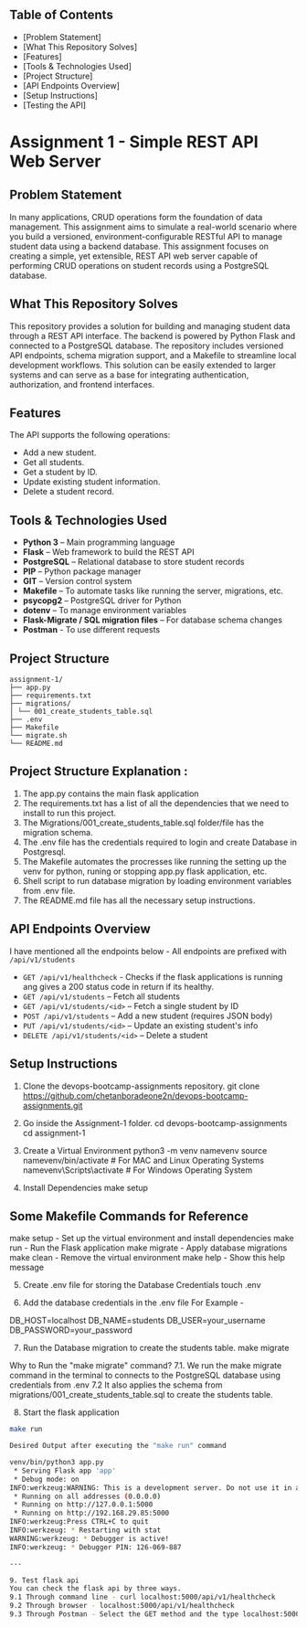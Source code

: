 ## Table of Contents
- [Problem Statement]
- [What This Repository Solves]
- [Features]
- [Tools & Technologies Used]
- [Project Structure]
- [API Endpoints Overview]
- [Setup Instructions]
- [Testing the API]


# Assignment 1 - Simple REST API Web Server

## Problem Statement

In many applications, CRUD operations form the foundation of data management. This assignment aims to simulate a real-world scenario where you build a versioned, environment-configurable RESTful API to manage student data using a backend database. This assignment focuses on creating a simple, yet extensible, REST API web server capable of performing CRUD operations on student records using a PostgreSQL database.

## What This Repository Solves

This repository provides a solution for building and managing student data through a REST API interface. The backend is powered by Python Flask and connected to a PostgreSQL database. The repository includes versioned API endpoints, schema migration support, and a Makefile to streamline local development workflows. This solution can be easily extended to larger systems and can serve as a base for integrating authentication, authorization, and frontend interfaces.

## Features

The API supports the following operations:

-  Add a new student.
-  Get all students.
-  Get a student by ID.
-  Update existing student information.
-  Delete a student record.

## Tools & Technologies Used

- **Python 3** – Main programming language
- **Flask** – Web framework to build the REST API
- **PostgreSQL** – Relational database to store student records
- **PIP** – Python package manager
- **GIT** – Version control system
- **Makefile** – To automate tasks like running the server, migrations, etc.
- **psycopg2** – PostgreSQL driver for Python
- **dotenv** – To manage environment variables
- **Flask-Migrate / SQL migration files** – For database schema changes
- **Postman** - To use different requests

## Project Structure

```
assignment-1/
├── app.py 
├── requirements.txt 
├── migrations/
│ └── 001_create_students_table.sql 
├── .env 
├── Makefile 
└── migrate.sh
└── README.md 

```

## Project Structure Explanation :

1. The app.py contains the main flask application
2. The requirements.txt has a list of all the dependencies that we need to install to run this project.
3. The Migrations/001_create_students_table.sql folder/file has the migration schema.
4. The .env file has the credentials required to login and create Database in Postgresql.
5. The Makefile automates the procresses like running the setting up the venv for python, runing or stopping app.py flask application, etc.
6. Shell script to run database migration by loading environment variables from .env file.
7. The README.md file has all the necessary setup instructions.

##  API Endpoints Overview

I have mentioned all the endpoints below - 
All endpoints are prefixed with `/api/v1/students`
- `GET /api/v1/healthcheck` - Checks if the flask applications is running ang gives a 200 status code in return if its healthy.
- `GET /api/v1/students` – Fetch all students
- `GET /api/v1/students/<id>` – Fetch a single student by ID
- `POST /api/v1/students` – Add a new student (requires JSON body)
- `PUT /api/v1/students/<id>` – Update an existing student's info
- `DELETE /api/v1/students/<id>` – Delete a student

## Setup Instructions 
1. Clone the devops-bootcamp-assignments repository.
git clone https://github.com/chetanboradeone2n/devops-bootcamp-assignments.git

2. Go inside the Assignment-1 folder.
cd devops-bootcamp-assignments
cd assignment-1

3. Create a Virtual Environment 
python3 -m venv namevenv
source namevenv/bin/activate   # For MAC and Linux Operating Systems
namevenv\Scripts\activate      # For Windows Operating System

4. Install Dependencies 
make setup 

## Some Makefile Commands for Reference 
make setup    - Set up the virtual environment and install dependencies
make run      - Run the Flask application
make migrate  - Apply database migrations
make clean    - Remove the virtual environment
make help     - Show this help message

5. Create .env file for storing the Database Credentials
touch .env

6. Add the database credentials in the .env file
For Example - 

DB_HOST=localhost
DB_NAME=students
DB_USER=your_username
DB_PASSWORD=your_password

7. Run the Database migration to create the students table.
make migrate 

Why to Run the "make migrate" command?
7.1. We run the make migrate command in the terminal to connects to the PostgreSQL database using credentials from .env
7.2 It also applies the schema from migrations/001_create_students_table.sql to create the students table. 

8. Start the flask application
```bash
make run

Desired Output after executing the "make run" command

venv/bin/python3 app.py
 * Serving Flask app 'app'
 * Debug mode: on
INFO:werkzeug:WARNING: This is a development server. Do not use it in a production deployment. Use a production WSGI server instead.
 * Running on all addresses (0.0.0.0)
 * Running on http://127.0.0.1:5000
 * Running on http://192.168.29.85:5000
INFO:werkzeug:Press CTRL+C to quit
INFO:werkzeug: * Restarting with stat
WARNING:werkzeug: * Debugger is active!
INFO:werkzeug: * Debugger PIN: 126-069-887

--- 

9. Test flask api
You can check the flask api by three ways.
9.1 Through command line - curl localhost:5000/api/v1/healthcheck
9.2 Through browser - localhost:5000/api/v1/healthcheck
9.3 Through Postman - Select the GET method and the type localhost:5000/api/v1 and then click on send.




